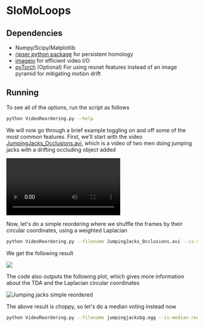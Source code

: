 # SloMoLoops


## Dependencies
* Numpy/Scipy/Matplotlib
* [ripser python package] for persistent homology
* [imageio] for efficient video I/O
* [pyTorch] (Optional) For using resnet features instead of an image pyramid for mitigating motion drift


## Running
To see all of the options, run the script as follows

~~~~~ bash
python VideoReordering.py --help
~~~~~

We will now go through a brief example toggling on and off some of the most common features.  First, we'll start with the video <a href = "http://www.ctralie.com/Research/SloMoLoops/JumpingJacks_Occlusions.avi">JumpingJacks_Occlusions.avi</a>, which is a video of two men doing jumping jacks with a drifting occluding object added

<video controls>
  <source src='http://www.ctralie.com/Research/SloMoLoops/jumpingjacksbg.ogg' type="video/ogg">
Your browser does not support the video tag.
</video>

Now, let's do a simple reordering where we shuffle the frames by their circular coordinates, using a weighted Laplacian

~~~~~ bash
python VideoReordering.py --filename JumpingJacks_Occlusions.avi --is-simple-reorder --is-weighted-laplacian --show-plots
~~~~~

We get the following result

<img src = "JumpingJacks_Occlusions-reordered-0-simple-weighted-img-0.gif">


The code also outputs the following plot, which gives more information about the TDA and the Laplacian circular coordinates

![Jumping jacks simple reordered](http://www.ctralie.com/Research/SloMoLoops/JumpingJacks_Occlusions-reordered-0-simple-weighted-img-0_CircCoords.svg)


The above result is choppy, so let's do a median voting instead now

~~~~~ bash
python VideoReordering.py --filename jumpingjacksbg.ogg --is-median-reorder --is-weighted-laplacian
~~~~~

[Christopher Tralie]: <http://www.ctralie.com>
[Matthew Berger]: <https://matthewberger.github.io/>
[ripser python package]: <https://github.com/ctralie/ripser>
[pyTorch]: <http://pytorch.org/>
[imageio]: <http://imageio.readthedocs.io/en/latest/installation.html>
